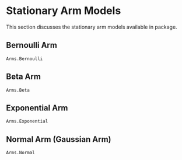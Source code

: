 # Stationary Arm Models
This section discusses the stationary arm models available in package.

## Bernoulli Arm
```@docs
Arms.Bernoulli
```
## Beta Arm
```@docs
Arms.Beta
```
## Exponential Arm
```@docs
Arms.Exponential
```
## Normal Arm (Gaussian Arm)
```@docs
Arms.Normal
```
